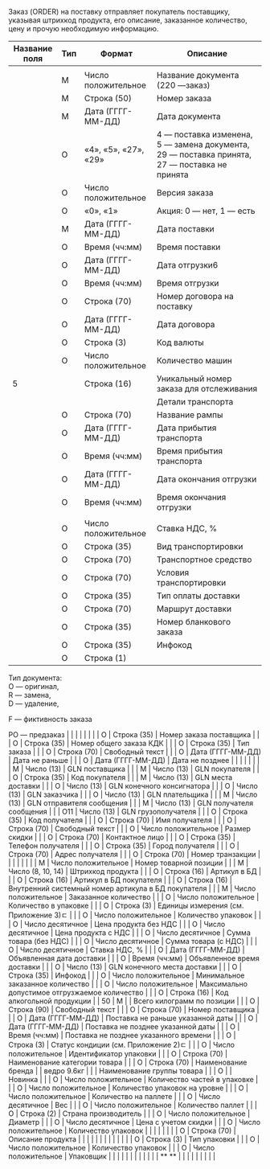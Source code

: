 Заказ (ORDER) на поставку отправляет покупатель поставщику, указывая штрихкод продукта, его описание, заказанное количество, цену и прочую необходимую информацию.

|                       **Название поля**                       | **Тип** |      **Формат**      |                                              **Описание**                                              |
| ------------------------------------------------------------- | ------- | -------------------- | ------------------------------------------------------------------------------------------------------ |
|                          **<ORDER>**                          |         |                      |                                                                                                        |
|                   <DOCUMENTNAME></DOCUMENTNAME>               |    М    | Число положительное  |                                    Название документа (220 —заказ)                                     |
|                         <NUMBER></NUMBER>                     |    М    |     Строка (50)      |                                              Номер заказа                                              |
|                           <DATE></DATE>                       |    М    |  Дата (ГГГГ-ММ-ДД)   |                                             Дата документа                                             |
|                         <ACTION></ACTION>                     |    О    | «4», «5», «27», «29» |      4 — поставка изменена, 5 — замена документа, 29 — поставка принята, 27 — поставка не принята      |
|                        <VERSION></VERSION>                    |    O    | Число положительное  |                                             Версия заказа                                              |
|                          <PROMO></PROMO>                      |    O    |       «0», «1»       |                                        Акция: 0 — нет, 1 — есть                                        |
|                   <DELIVERYDATE></DELIVERYDATE>               |    М    |  Дата (ГГГГ-ММ-ДД)   |                                             Дата поставки                                              |
|                   <DELIVERYTIME></DELIVERYTIME>               |    O    |    Время (чч:мм)     |                                             Время поставки                                             |
|                   <SHIPMENTDATE></SHIPMENTDATE>               |    O    |  Дата (ГГГГ-ММ-ДД)   |                                             Дата отгрузки6                                             |
|                   <SHIPMENTTIME></SHIPMENTTIME>               |    O    |    Время (чч:мм)     |                                             Время отгрузки                                             |
|                 <CAMPAIGNNUMBER></CAMPAIGNNUMBER>             |    O    |     Строка (70)      |                                       Номер договора на поставку                                       |
|             <CAMPAIGNNUMBERDATE></CAMPAIGNNUMBERDATE>         |    O    |  Дата (ГГГГ-ММ-ДД)   |                                             Дата договора                                              |
|                       <CURRENCY></CURRENCY>                   |    O    |      Строка (3)      |                                               Код валюты                                               |
|              <TRANSPORTQUANTITY></TRANSPORTQUANTITY>          |    O    | Число положительное  |                                            Количество машин                                            |
|           <ORDERREFERENCENUMBER>5</ORDERREFERENCENUMBER>      |         |     Строка (16)      |                               Уникальный номер заказа для отслеживания                                 |
|                          **<LIMES>**                          |         |                      |                                           Детали транспорта                                            |
|                         <LIMESNAME></LIMESNAME>               |    O    |     Строка (70)      |                                             Название рампы                                             |
|                          <DATEFROM></DATEFROM>                |    O    |  Дата (ГГГГ-ММ-ДД)   |                                        Дата прибытия транспорта                                        |
|                          <TIMEFROM></TIMEFROM>                |    O    |    Время (чч:мм)     |                                       Время прибытия транспорта                                        |
|                            <DATETO></DATETO>                  |    O    |  Дата (ГГГГ-ММ-ДД)   |                                        Дата окончания отгрузки                                         |
|                            <TIMETO></TIMETO>                  |    O    |    Время (чч:мм)     |                                        Время окончания отгрузки                                        |
|                         **</LIMES>**                          |         |                      |                                                                                                        |
|                            <VAT></VAT>                        |    O    | Число положительное  |                                             Ставка НДС, %                                              |
|            <TRANSPORTATIONTYPES></TRANSPORTATIONTYPES>        |    O    |     Строка (35)      |                                          Вид транспортировки                                           |
|            <TRANSPORTATIONMEANS></TRANSPORTATIONMEANS>        |    O    |     Строка (70)      |                                         Транспортное средство                                          |
|        <TRANSPORTATIONCONDITION></TRANSPORTATIONCONDITION>    |    O    |     Строка (70)      |                                        Условия транспортировки                                         |
|      <TRANSPORTATIONPAYMENTTYPE></TRANSPORTATIONPAYMENTTYPE>  |    O    |     Строка (35)      |                                          Тип оплаты доставки                                           |
|            <TRANSPORTATIONROUTE></TRANSPORTATIONROUTE>        |    O    |     Строка (70)      |                                            Маршрут доставки                                            |
|             <BLANKETORDERNUMBER></BLANKETORDERNUMBER>         |    O    |     Строка (35)      |                                        Номер бланкового заказа                                         |
|                      <INFOCODED></INFOCODED>                  |    O    |     Строка (35)      |                                                Инфокод                                                 |
|                        <DOCTYPE></DOCTYPE>                    |    O    |      Строка (1)      | 

Тип документа:  
O — оригинал,  
R — замена,  
D — удаление,

F — фиктивность заказа

PO — предзаказ |
|                     <CORRNUMBER></CORRNUMBER>                 |         |                      |                                                                                                        |
|                       <SUPORDER></SUPORDER>                   |    O    |     Строка (35)      |                                        Номер заказа поставщика                                         |
|                         <KDKNUM></KDKNUM>                     |    O    |     Строка (35)      |                                        Номер общего заказа КДК                                         |
|                       <ORDRTYPE></ORDRTYPE>                   |    O    |     Строка (35)      |                                               Тип заказа                                               |
|                           <INFO></INFO>                       |    O    |     Строка (70)      |                                            Свободный текст                                             |
|           <EARLIESTDELIVERYDATE></EARLIESTDELIVERYDATE>       |    O    |  Дата (ГГГГ-ММ-ДД)   |                                             Дата не раньше                                             |
|             <LATESTDELIVERYDATE></LATESTDELIVERYDATE>         |    O    |  Дата (ГГГГ-ММ-ДД)   |                                            Дата не позднее                                             |
|                          **<HEAD>**                           |         |                      |                                                                                                        |
|                          <SUPPLIER></SUPPLIER>                |    M    |      Число (13)      |                                             GLN поставщика                                             |
|                             <BUYER></BUYER>                   |    M    |      Число (13)      |                                             GLN покупателя                                             |
|                         <BUYERCODE></BUYERCODE>               |    O    |     Строка (35)      |                                             Код покупателя                                             |
|                     <DELIVERYPLACE></DELIVERYPLACE>           |    M    |      Число (13)      |                                           GLN места доставки                                           |
|                    <FINALRECIPIENT></FINALRECIPIENT>          |    O    |      Число (13)      |                                       GLN конечного консигнатора                                       |
|                      <ORDERPARTNER></ORDERPARTNER>            |    O    |      Число (13)      |                                             GLN заказчика                                              |
|                    <INVOICEPARTNER></INVOICEPARTNER>          |    O    |      Число (13)      |                                            GLN плательщика                                             |
|                            <SENDER></SENDER>                  |    M    |      Число (13)      |                                       GLN отправителя сообщения                                        |
|                         <RECIPIENT></RECIPIENT>               |    M    |      Число (13)      |                                        GLN получателя сообщения                                        |
|                         <CONSIGNEE></CONSIGNEE>               |   О11   |      Число (13)      |                                          GLN грузополучателя                                           |
|                     <RECIPIENTCODE></RECIPIENTCODE>           |    O    |     Строка (35)      |                                             Код получателя                                             |
|                     <RECIPIENTNAME></RECIPIENTNAME>           |    O    |     Строка (70)      |                                             Имя получателя                                             |
|                              <INFO></INFO>                    |    O    |     Строка (70)      |                                            Свободный текст                                             |
|                     <DISCOUNTVALUE></DISCOUNTVALUE>           |    O    | Число положительное  |                                             Размер скидки                                              |
|              <RECIPIENTCONTACTFACE></RECIPIENTCONTACTFACE>    |    O    |     Строка (70)      |                                            Контактное лицо                                             |
|                    <RECIPIENTPHONE></RECIPIENTPHONE>          |    O    |     Строка (35)      |                                           Телефон получателя                                           |
|                     <RECIPIENTCITY></RECIPIENTCITY>           |    O    |     Строка (35)      |                                            Город получателя                                            |
|                   <RECIPIENTADRESS></RECIPIENTADRESS>         |    O    |     Строка (70)      |                                            Адрес получателя                                            |
|                  <EDIINTERCHANGEID></EDIINTERCHANGEID>        |    O    |     Строка (70)      |                                            Номер транзакции                                            |
|                          **<POSITION>**                       |         |                      |                                                                                                        |
|                      <POSITIONNUMBER></POSITIONNUMBER>        |    М    | Число положительное  |                                         Номер товарной позиции                                         |
|                             <PRODUCT></PRODUCT>               |    M    |  Число (8, 10, 14)   |                                           Штрихкод продукта                                            |
|                   <PRODUCTIDSUPPLIER></PRODUCTIDSUPPLIER>     |    O    |     Строка (16)      |                                              Артикул в БД                                              |
|                      <PRODUCTIDBUYER></PRODUCTIDBUYER>        |    O    |     Строка (16)      |                                        Артикул в БД покупателя                                         |
|                     <BUYERPARTNUMBER></BUYERPARTNUMBER>       |    О    |     Строка (16)      |                          Внутренний системный номер артикула в БД покупателя                           |
|                     <ORDEREDQUANTITY></ORDEREDQUANTITY>       |    M    | Число положительное  |                                         Заказанное количество                                          |
|                    <QUANTITYOFCUINTU></QUANTITYOFCUINTU>      |    О    | Число положительное  |                                         Количество в упаковке                                          |
|                           <ORDERUNIT></ORDERUNIT>             |    О    |      Строка (3)      |                                 Единицы измерения (см. Приложение 3)ﾧ                                  |
|                     <QUANTITYOFPACKS></QUANTITYOFPACKS>       |    О    | Число положительное  |                                          Количество упаковок                                           |
|                          <ORDERPRICE></ORDERPRICE>            |    O    |   Число десятичное   |                                         Цена продукта без НДС                                          |
|                        <PRICEWITHVAT></PRICEWITHVAT>          |    O    |   Число десятичное   |                                          Цена продукта с НДС                                           |
|                              <AMOUNT></AMOUNT>                |    O    |   Число десятичное   |                                         Сумма товара (без НДС)                                         |
|                       <AMOUNTWITHVAT></AMOUNTWITHVAT>         |    О    |   Число десятичное   |                                          Сумма товара (с НДС)                                          |
|                                 <VAT></VAT>                   |    O    |   Число десятичное   |                                             Ставка НДС, %                                              |
|                 <CLAIMEDDELIVERYDATE></CLAIMEDDELIVERYDATE>   |    O    |  Дата (ГГГГ-ММ-ДД)   |                                       Объявленная дата доставки                                        |
|                 <CLAIMEDDELIVERYTIME></CLAIMEDDELIVERYTIME>   |    O    |    Время (чч:мм)     |                                       Объявленное время доставки                                       |
|                       <DELIVERYPLACE></DELIVERYPLACE>         |    О    |      Число (13)      |                                      GLN конечного места доставки                                      |
|                           <INFOCODED></INFOCODED>             |    O    |     Строка (35)      |                                                Инфокод                                                 |
|                <MINIMUMORDERQUANTITY></MINIMUMORDERQUANTITY>  |    O    | Число положительное  |                                   Минимальное заказанное количество                                    |
|                <MAXIMUMORDERQUANTITY> </MAXIMUMORDERQUANTITY> |    O    | Число положительное  |                             Максимально допустимое отгрузжаемое количество                             |
|                      <PRODUCTIONCODE></PRODUCTIONCODE>        |    О    |     Строка (16)      |                                       Код алкогольной продукции                                        |
|                        <POSITIONKGM>50</POSITIONKGM>          |    М    |                      |                                       Всего килограмм по позиции                                       |
|                                <INFO></INFO>                  |    O    |     Строка (90)      |                                            Свободный текст                                             |
|                      <COMPAIGNNUMBER></COMPAIGNNUMBER>        |    O    |     Строка (70)      |                                            Номер поставщика                                            |
|                <EARLIESTDELIVERYDATE></EARLIESTDELIVERYDATE>  |    O    |  Дата (ГГГГ-ММ-ДД)   |                                   Поставка не раньше указанной даты                                    |
|                  <LATESTDELIVERYDATE></LATESTDELIVERYDATE>    |    O    |  Дата (ГГГГ-ММ-ДД)   |                                   Поставка не позднее указанной даты                                   |
|                  <LATESTDELIVERYTIME></LATESTDELIVERYTIME>    |    O    |    Время (чч:мм)     |                                 Поставка не позднее указанного времени                                 |
|                     <CONDITIONSTATUS></CONDITIONSTATUS>       |    О    |      Строка (3)      |                                  Статус кондиции (см. Приложение 2)ﾧ                                   |
|                           <PACKAGEID></PACKAGEID>             |    O    | Число положительное  |                                         Идентификатор упаковки                                         |
|                        <CATEGORYNAME></CATEGORYNAME>          |    O    |     Строка (70)      |                                     Наименование категории товара                                      |
|                           <BRENDNAME></BRENDNAME>             |    O    |     Строка (70)      |                                          Наименование бренда                                           |
|                      <GROUPNAME>ведро 9.6кг</GROUPNAME>       |         |                      |                                       Наименование группы товара                                       |
|                             <NOVELTY></NOVELTY>               |    O    |                      |                                                Новинка                                                 |
|                    <COUNTPIECESINBOX></COUNTPIECESINBOX>      |    O    | Число положительное  |                                      Количество частей в упаковке                                      |
|                   <COUNTBOXESINLAYER></COUNTBOXESINLAYER>     |    O    | Число положительное  |                                     Количество упаковок на уровне                                      |
|                      <COUNTPERPALLET></COUNTPERPALLET>        |    O    | Число положительное  |                                         Количество на паллете                                          |
|                              <WEIGHT></WEIGHT>                |    O    |   Число десятичное   |                                                  Вес                                                   |
|                             <PALLETS></PALLETS>               |    O    | Число положительное  |                                           Количество паллет                                            |
|                       <COUNTRYORIGIN></COUNTRYORIGIN>         |    О    |      Строка (2)      |                                          Страна производитель                                          |
|                             <CALIBRE></CALIBRE>               |    O    | Число положительное  |                                                Диаметр                                                 |
|                   <PRICEWITHDISCOUNT></PRICEWITHDISCOUNT>     |    O    |   Число десятичное   |                                          Цена с учетом скидки                                          |
|                          <BOXESCOUNT></BOXESCOUNT>            |    O    | Число положительное  |                                          Количество упаковок                                           |
|                          **<CHARACTERISTIC>**                 |         |                      |                                                                                                        |
|                            <DESCRIPTION></DESCRIPTION>        |    О    |     Строка (70)      |                                           Описание продукта                                            |
|                         **</CHARACTERISTIC>**                 |         |                      |                                                                                                        |
|                             **<PACKING>**                     |         |                      |                                                                                                        |
|                            <PACKINGTYPE></PACKINGTYPE>        |    O    |      Строка (3)      |                                              Тип упаковки                                              |
|                        <PACKINGQUANTITY></PACKINGQUANTITY>    |    O    | Число положительное  |                                          Количество упаковок                                           |
|                            <PACKINGUNIT></PACKINGUNIT>        |    O    | Число положительное  |                                               Упаковщик                                                |
|                             **</PACKING>**                    |         |                      |                                                                                                        |
|                          **</POSITION>**                      |         |                      |                                                                                                        |
|                         ** </HEAD>**                          |         |                      |                                                                                                        |
|                          **<ORDER>**                          |         |                      |                                                                                                        |
